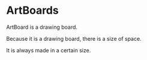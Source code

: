 # ArtBoards

ArtBoard is a drawing board. 

Because it is a drawing board, there is a size of space. 

It is always made in a certain size.